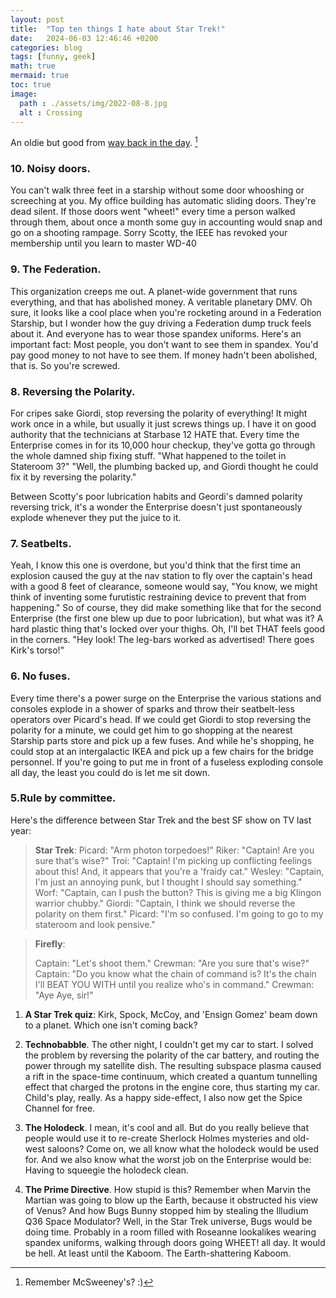 ```yaml
---
layout: post
title:  "Top ten things I hate about Star Trek!"
date:   2024-06-03 12:46:46 +0200
categories: blog
tags: [funny, geek]
math: true
mermaid: true
toc: true
image:
  path : ./assets/img/2022-08-8.jpg
  alt : Crossing
---
```

An oldie but good from [way back in the day](https://ufies.org/txt/startrek.html). [^1]
[^1]: Remember McSweeney's? :) 

### 10. **Noisy doors**.
You can't walk three feet in a starship without some door whooshing or screeching at you. My office building has automatic sliding doors. They're dead silent. If those doors went "wheet!" every time a person walked through them, about once a month some guy in accounting would snap and go on a shooting rampage. Sorry Scotty, the IEEE has revoked your membership until you learn to master WD-40

### 9. **The Federation**.
This organization creeps me out. A planet-wide government that runs everything, and that has abolished money. A veritable planetary DMV. Oh sure, it looks like a cool place when you're rocketing around in a Federation Starship, but I wonder how the guy driving a Federation dump truck feels about it. 
And everyone has to wear those spandex uniforms. Here's an important fact: Most people, you don't want to see them in spandex. You'd pay good money to not have to see them. If money hadn't been abolished, that is. So you're screwed.

### 8. **Reversing the Polarity**.
For cripes sake Giordi, stop reversing the polarity of everything! It might work once in a while, but usually it just screws things up. I have it on good authority that the technicians at Starbase 12 HATE that. Every time the Enterprise comes in for its 10,000 hour checkup, they've gotta go through the whole damned ship fixing stuff. "What happened to the toilet in Stateroom 3?" "Well, the plumbing backed up, and Giordi thought he could fix it by reversing the polarity."

Between Scotty's poor lubrication habits and Geordi's damned polarity reversing trick, it's a wonder the Enterprise doesn't just spontaneously explode whenever they put the juice to it.

### 7. **Seatbelts**.
Yeah, I know this one is overdone, but you'd think that the first time an explosion caused the guy at the nav station to fly over the captain's head with a good 8 feet of clearance, someone would say, "You know, we might think of inventing some furutistic restraining device to prevent that from happening." So of course, they did make something like that for the second Enterprise (the first one blew up due to poor lubrication), but what was it? A hard plastic thing that's locked over your thighs. Oh, I'll bet THAT feels good in the corners. "Hey look! The leg-bars worked as advertised! There goes Kirk's torso!"

### 6. **No fuses**.
Every time there's a power surge on the Enterprise the various stations and consoles explode in a shower of sparks and throw their seatbelt-less operators over Picard's head. If we could get Giordi to stop reversing the polarity for a minute, we could get him to go shopping at the nearest Starship parts store and pick up a few fuses. And while he's shopping, he could stop at an intergalactic IKEA and pick up a few chairs for the bridge personnel. If you're going to put me in front of a fuseless exploding console all day, the least you could do is let me sit down.

### 5.**Rule by committee**.
Here's the difference between Star Trek and the best SF show on TV last year:

> **Star Trek**:
> Picard: "Arm photon torpedoes!"
> Riker: "Captain! Are you sure that's wise?"
Troi: "Captain! I'm picking up conflicting feelings about this! And, it appears that you're a 'fraidy cat."
Wesley: "Captain, I'm just an annoying punk, but I thought I should say something."
Worf: "Captain, can I push the button? This is giving me a big Klingon warrior chubby."
Giordi: "Captain, I think we should reverse the polarity on them first."
Picard: "I'm so confused. I'm going to go to my stateroom and look
pensive."

>**Firefly**:
>
>Captain: "Let's shoot them."
Crewman: "Are you sure that's wise?"
Captain: "Do you know what the chain of command is? It's the chain I'll BEAT YOU WITH until you realize who's in command."
Crewman: "Aye Aye, sir!"

1. **A Star Trek quiz**:
Kirk, Spock, McCoy, and 'Ensign Gomez' beam down to a planet. Which one isn't coming back?

1. **Technobabble**.
The other night, I couldn't get my car to start. I solved the problem by reversing the polarity of the car battery, and routing the power through my satellite dish. The resulting subspace plasma caused a rift in the space-time continuum, which created a quantum tunnelling effect that charged the protons in the engine core, thus starting my car. Child's play, really. As a happy side-effect, I also now get the Spice Channel for free.

1. **The Holodeck**.
I mean, it's cool and all. But do you really believe that people would use it to re-create Sherlock Holmes mysteries and old-west saloons? Come on, we all know what the holodeck would be used for. And we also know what the worst job on the Enterprise would be: Having to squeegie the holodeck clean.

1. **The Prime Directive**.
How stupid is this? Remember when Marvin the Martian was going to blow up the Earth, because it obstructed his view of Venus? And how Bugs Bunny stopped him by stealing the Illudium Q36 Space Modulator? Well, in the Star Trek universe, Bugs would be doing time. Probably in a room filled with Roseanne lookalikes wearing spandex uniforms, walking through doors going WHEET! all day. It would be hell. At least until the Kaboom. The Earth-shattering Kaboom.